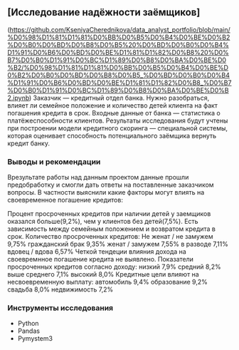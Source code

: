 ## [Исследование надёжности заёмщиков]
(https://github.com/KseniyaCherednikova/data_analyst_portfolio/blob/main/%D0%98%D1%81%D1%81%D0%BB%D0%B5%D0%B4%D0%BE%D0%B2%D0%B0%D0%BD%D0%B8%D0%B5%20%D0%BD%D0%B0%D0%B4%D1%91%D0%B6%D0%BD%D0%BE%D1%81%D1%82%D0%B8%20%D0%B7%D0%B0%D1%91%D0%BC%D1%89%D0%B8%D0%BA%D0%BE%D0%B2/%D0%98%D1%81%D1%81%D0%BB%D0%B5%D0%B4%D0%BE%D0%B2%D0%B0%D0%BD%D0%B8%D0%B5_%D0%BD%D0%B0%D0%B4%D1%91%D0%B6%D0%BD%D0%BE%D1%81%D1%82%D0%B8_%D0%B7%D0%B0%D1%91%D0%BC%D1%89%D0%B8%D0%BA%D0%BE%D0%B2.ipynb)
Заказчик — кредитный отдел банка. Нужно разобраться, влияет ли семейное положение и количество детей клиента на факт погашения кредита в срок. Входные данные от банка — статистика о платёжеспособности клиентов.
Результаты исследования будут учтены при построении модели кредитного скоринга — специальной системы, которая оценивает способность потенциального заёмщика вернуть кредит банку.

### Выводы и рекомендации
Врезультате работы над данным проектом данные прошли предобработку и смогли дать ответы на поставленные заказчиком вопросы. В частности выяснили какие факторы могут влиять на своевременное погашение кредитов:

Процент просроченных кредитов при наличии детей у заемщиков оказался больше(9,2%), чем у клиентов без детей(7,5%).
Есть зависимость между семейным положением и возвратом кредита в срок. Количество просроченных кредитов: Не женат / не замужем 9,75% гражданский брак 9,35% женат / замужем 7,55% в разводе 7,11% вдовец / вдова 6,57%
Четкой тендеции влияния дохода на своевремнное погашение кредита не выявлено. Показатели просроченных кредитов согласно доходу: низкий 7,9% средний 8,2% выше среднего 7,1% высокий 8,0%
Кредитные цели влияют на несвоевременную выплату: автомобиль 9,4% образование 9,2% свадьба 8,0% недвижимость 7,2%


### Инструменты исследования
- Python 
- Pandas 
- Pymystem3
